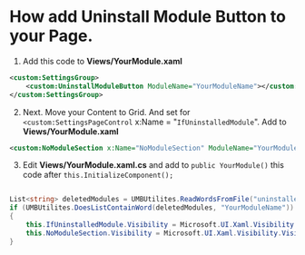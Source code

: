 # How add Uninstall Module Button to your Page.
1. Add this code to __Views/YourModule.xaml__
```xml
<custom:SettingsGroup>
    <custom:UninstallModuleButton ModuleName="YourModuleName"></custom:UninstallModuleButton>
</custom:SettingsGroup>
```
2. Next. Move your Content to Grid. And set for ```<custom:SettingsPageControl``` x:Name = "```IfUninstalledModule```". Add to __Views/YourModule.xaml__
```xml
<custom:NoModuleSection x:Name="NoModuleSection" ModuleName="YourModuleName"></custom:NoModuleSection>
```
3. Edit __Views/YourModule.xaml.cs__ and add to ```public YourModule()``` this code after ```this.InitializeComponent();```
```c#

List<string> deletedModules = UMBUtilites.ReadWordsFromFile("uninstalled_modules");
if (UMBUtilites.DoesListContainWord(deletedModules, "YourModuleName"))
{
    this.IfUninstalledModule.Visibility = Microsoft.UI.Xaml.Visibility.Collapsed;
    this.NoModuleSection.Visibility = Microsoft.UI.Xaml.Visibility.Visible;
}

```